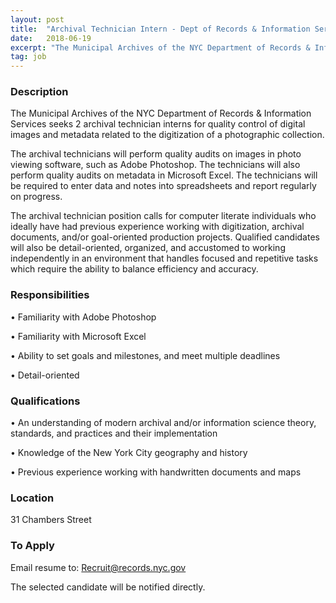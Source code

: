 ```yaml
---
layout: post
title:  "Archival Technician Intern - Dept of Records & Information Services"
date:   2018-06-19
excerpt: "The Municipal Archives of the NYC Department of Records & Information Services seeks 2 archival technician interns for quality control of digital images and metadata related to the digitization of a photographic collection. The archival technicians will perform quality audits on images in photo viewing software, such as Adobe Photoshop...."
tag: job
---
```


### Description   

The Municipal Archives of the NYC Department of Records & Information Services seeks 2 archival technician interns for quality control of digital images and metadata related to the digitization of a photographic collection. 

The archival technicians will perform quality audits on images in photo viewing software, such as Adobe Photoshop. The technicians will also perform quality audits on metadata in Microsoft Excel. The technicians will be required to enter data and notes into spreadsheets and report regularly on progress. 

The archival technician position calls for computer literate individuals who ideally have had previous experience working with digitization, archival documents, and/or goal-oriented production projects. Qualified candidates will also be detail-oriented, organized, and accustomed to working independently in an environment that handles focused and repetitive tasks which require the ability to balance efficiency and accuracy.  



### Responsibilities   


• 	Familiarity with Adobe Photoshop

• 	Familiarity with Microsoft Excel

• 	Ability to set goals and milestones, and meet multiple deadlines

• 	Detail-oriented



### Qualifications   


• 	An understanding of modern archival and/or information science theory, standards, and practices and their implementation

• 	Knowledge of the New York City geography and history

• 	Previous experience working with handwritten documents and maps





### Location   

31 Chambers Street




### To Apply   

Email resume to: Recruit@records.nyc.gov 

The selected candidate will be notified directly.





